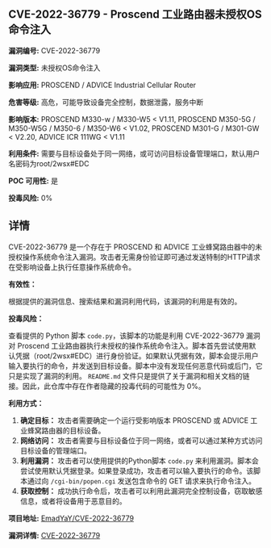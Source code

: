 ## CVE-2022-36779 - Proscend 工业路由器未授权OS命令注入

**漏洞编号:** CVE-2022-36779

**漏洞类型:** 未授权OS命令注入

**影响应用:** PROSCEND / ADVICE Industrial Cellular Router

**危害等级:** 高危，可能导致设备完全控制，数据泄露，服务中断

**影响版本:** PROSCEND M330-w / M330-W5 < V1.11, PROSCEND M350-5G / M350-W5G / M350-6 / M350-W6 < V1.02, PROSCEND M301-G / M301-GW < V2.20, ADVICE ICR 111WG < V1.11

**利用条件:** 需要与目标设备处于同一网络，或可访问目标设备管理端口，默认用户名密码为root/2wsx#EDC

**POC 可用性:** 是

**投毒风险:** 0%

## 详情

CVE-2022-36779 是一个存在于 PROSCEND 和 ADVICE 工业蜂窝路由器中的未授权操作系统命令注入漏洞。攻击者无需身份验证即可通过发送特制的HTTP请求在受影响设备上执行任意操作系统命令。

**有效性：**

根据提供的漏洞信息、搜索结果和漏洞利用代码，该漏洞的利用是有效的。

**投毒风险：**

查看提供的 Python 脚本 `code.py`，该脚本的功能是利用 CVE-2022-36779 漏洞对 Proscend 工业路由器执行未授权的操作系统命令注入。脚本首先尝试使用默认凭据（root/2wsx#EDC）进行身份验证。如果默认凭据有效，脚本会提示用户输入要执行的命令，并发送到目标设备。脚本中没有发现任何恶意代码或后门，它只是实现了漏洞的利用。
`README.md` 文件只是提供了关于漏洞和相关文档的链接。因此，此仓库中存在作者隐藏的投毒代码的可能性为 0%。

**利用方式：**

1.  **确定目标：** 攻击者需要确定一个运行受影响版本 PROSCEND 或 ADVICE 工业蜂窝路由器的目标设备。
2.  **网络访问：** 攻击者需要与目标设备位于同一网络，或者可以通过某种方式访问目标设备的管理端口。
3.  **利用漏洞：** 攻击者可以使用提供的Python脚本 `code.py` 来利用漏洞。脚本会尝试使用默认凭据登录。如果登录成功，攻击者可以输入要执行的命令。该脚本通过向 `/cgi-bin/popen.cgi` 发送包含命令的 GET 请求来执行命令注入。
4.  **获取控制：** 成功执行命令后，攻击者可以利用此漏洞完全控制设备，窃取敏感信息，或者将设备用于恶意目的。

**项目地址:** [EmadYaY/CVE-2022-36779](https://github.com/EmadYaY/CVE-2022-36779)

**漏洞详情:** [CVE-2022-36779](https://nvd.nist.gov/vuln/detail/CVE-2022-36779)